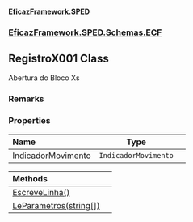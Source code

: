 #### [EficazFramework.SPED](EficazFrameworkSPED.md 'EficazFramework SPED')
### [EficazFramework.SPED.Schemas.ECF](EficazFramework.SPED.Schemas.ECF.md 'EficazFramework.SPED.Schemas.ECF')

## RegistroX001 Class

Abertura do Bloco Xs

### Remarks
### Properties

| Name | Type | |
| :--- | :---: | :--- |
| IndicadorMovimento | `IndicadorMovimento` |  |

| Methods | |
| :--- | :--- |
| [EscreveLinha()](EficazFramework.SPED.Schemas.ECF/RegistroX001/EscreveLinha().md 'EficazFramework.SPED.Schemas.ECF.RegistroX001.EscreveLinha()') | |
| [LeParametros(string[])](EficazFramework.SPED.Schemas.ECF/RegistroX001/LeParametros(string[]).md 'EficazFramework.SPED.Schemas.ECF.RegistroX001.LeParametros(string[])') | |
